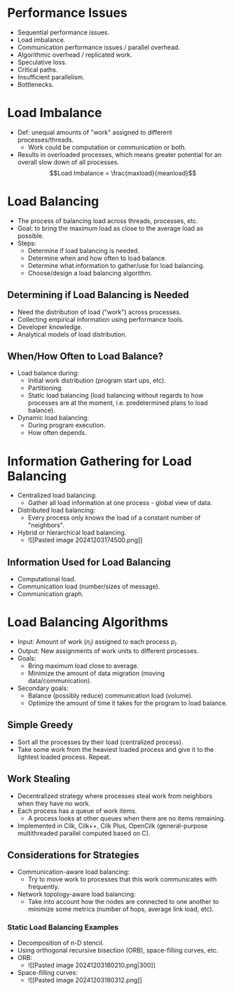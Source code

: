# Performance Issues
- Sequential performance issues.
- Load imbalance.
- Communication performance issues / parallel overhead.
- Algorithmic overhead / replicated work.
- Speculative loss.
- Critical paths.
- Insufficient parallelism.
- Bottlenecks.

# Load Imbalance
- Def: unequal amounts of "work" assigned to different processes/threads.
	- Work could be computation or communication or both.
- Results in overloaded processes, which means greater potential for an overall slow down of all processes.
$$Load Imbalance = \frac{maxload}{meanload}$$
# Load Balancing
- The process of balancing load across threads, processes, etc.
- Goal: to bring the maximum load as close to the average load as possible.
- Steps:
	- Determine if load balancing is needed.
	- Determine when and how often to load balance.
	- Determine what information to gather/use for load balancing.
	- Choose/design a load balancing algorithm.

## Determining if Load Balancing is Needed
- Need the distribution of load ("work") across processes.
- Collecting empirical information using performance tools.
- Developer knowledge.
- Analytical models of load distribution.
## When/How Often to Load Balance?
- Load balance during:
	- Initial work distribution (program start ups, etc).
	- Partitioning.
	- Static load balancing (load balancing without regards to how processes are at the moment, i.e. predetermined plans to load balance).
- Dynamic load balancing:
	- During program execution.
	- How often depends.
# Information Gathering for Load Balancing
- Centralized load balancing:
	- Gather all load information at one process - global view of data.
- Distributed load balancing:
	- Every process only knows the load of a constant number of "neighbors".
- Hybrid or hierarchical load balancing.
	- ![[Pasted image 20241203174500.png]]
## Information Used for Load Balancing
- Computational load.
- Communication load (number/sizes of message).
- Communication graph.

# Load Balancing Algorithms
- Input: Amount of work ($n_i$) assigned to each process $p_i$.
- Output: New assignments of work units to different processes.
- Goals:
	- Bring maximum load close to average.
	- Minimize the amount of data migration (moving data/communication).
- Secondary goals:
	- Balance (possibly reduce) communication load (volume).
	- Optimize the amount of time it takes for the program to load balance.
## Simple Greedy
- Sort all the processes by their load (centralized process).
- Take some work from the heaviest loaded process and give it to the lightest loaded process. Repeat.
## Work Stealing
- Decentralized strategy where processes steal work from neighbors when they have no work.
- Each process has a queue of work items.
	- A process looks at other queues when there are no items remaining.
- Implemented in Cilk, Cilk++, Cilk Plus, OpenCilk (general-purpose multithreaded parallel computed based on C).
## Considerations for Strategies
- Communication-aware load balancing:
	- Try to move work to processes that this work communicates with frequently.
- Network topology-aware load balancing:
	- Take into account how the nodes are connected to one another to minimize some metrics (number of hops, average link load, etc).
### Static Load Balancing Examples
- Decomposition of n-D stencil.
- Using orthogonal recursive bisection (ORB), space-filling curves, etc.
- ORB: 
	- ![[Pasted image 20241203180210.png|300]]
- Space-filling curves:
	- ![[Pasted image 20241203180312.png]]

